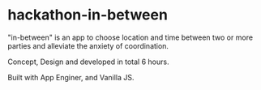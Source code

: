 # hackathon-in-between
"in-between" is an app to choose location and time between two or more parties and alleviate the anxiety of coordination.

Concept, Design and developed in total 6 hours. 

Built with App Enginer, and Vanilla JS.
